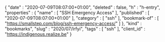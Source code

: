 {
  "date" : "2020-07-09T08:07:00+01:00",
  "deleted" : false,
  "h" : "h-entry",
  "properties" : {
    "name" : [ "SSH Emergency Access" ],
    "published" : [ "2020-07-09T08:07:00+01:00" ],
    "category" : [ "ssh" ],
    "bookmark-of" : [ "https://smallstep.com/blog/ssh-emergency-access/" ]
  },
  "kind" : "bookmarks",
  "slug" : "2020/07/lrfyi",
  "tags" : [ "ssh" ],
  "client_id" : "https://indigenous.realize.be"
}
